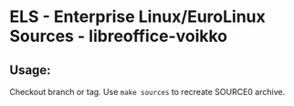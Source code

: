 # ELS - Enterprise Linux/EuroLinux Sources - libreoffice-voikko
 
## Usage:
  Checkout branch or tag. Use `make sources` to recreate  SOURCE0 archive.
